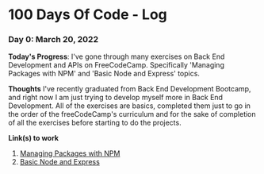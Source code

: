 # 100 Days Of Code - Log

### Day 0: March 20, 2022 

**Today's Progress**: I've gone through many exercises on Back End Development and APIs on FreeCodeCamp. Specifically 'Managing Packages with NPM' and 'Basic Node and Express' topics.

**Thoughts** I've recently graduated from Back End Development Bootcamp, and right now I am just trying to develop myself more in Back End Development. All of the exercises are basics, completed them just to go in the order of the freeCodeCamp's curriculum and for the sake of completion of all the exercises before starting to do the projects.

**Link(s) to work**
1. [Managing Packages with NPM](https://replit.com/@PerizatIbraeva/boilerplate-npm#.replit)
2. [Basic Node and Express](https://replit.com/@PerizatIbraeva/boilerplate-express-1#.replit)
